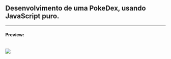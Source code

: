 ## Desenvolvimento de uma PokeDex, usando JavaScript puro.

<hr>

#### Preview:

<br>
<img src="./gif/site-desktop.gif">
